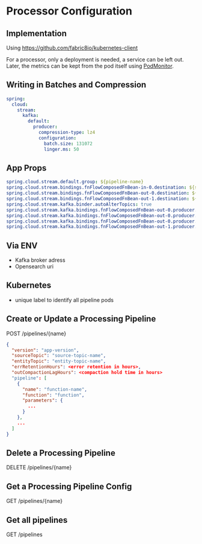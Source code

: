 # Processor Configuration
## Implementation
Using https://github.com/fabric8io/kubernetes-client

For a processor, only a deployment is needed, a service can be left out. Later, the metrics can be kept from the pod itself using [PodMonitor](https://prometheus-operator.dev/docs/developer/getting-started/#using-podmonitors).

## Writing in Batches and Compression
```yaml
spring:
  cloud:
    stream:
      kafka:
        default:
          producer:
            compression-type: lz4
            configuration:
              batch.size: 131072
              linger.ms: 50
```
## App Props
```yaml
spring.cloud.stream.default.group: ${pipeline-name}
spring.cloud.stream.bindings.fnFlowComposedFnBean-in-0.destination: ${source-topic}
spring.cloud.stream.bindings.fnFlowComposedFnBean-out-0.destination: ${out-topic}
spring.cloud.stream.bindings.fnFlowComposedFnBean-out-1.destination: ${error-topic}
spring.cloud.stream.kafka.binder.autoAlterTopics: true
spring.cloud.stream.kafka.bindings.fnFlowComposedFnBean-out-0.producer.topic.properties.retention.ms: -1
spring.cloud.stream.kafka.bindings.fnFlowComposedFnBean-out-0.producer.topic.properties.cleanup.policy: compact
spring.cloud.stream.kafka.bindings.fnFlowComposedFnBean-out-0.producer.topic.properties.min.compaction.lag.ms: ${compaction-lag}
spring.cloud.stream.kafka.bindings.fnFlowComposedFnBean-out-1.producer.topic.properties.retention.ms: ${retention}
```

## Via ENV
- Kafka broker adress
- Opensearch uri

## Kubernetes
- unique label to identify all pipeline pods

## Create or Update a Processing Pipeline
POST /pipelines/{name}
```json
{
  "version": "app-version",
  "sourceTopic": "source-topic-name",
  "entityTopic": "entity-topic-name",
  "errRetentionHours": <error retention in hours>,
  "outCompactionLagHours": <compaction hold time in hours> 
  "pipeline": [
    {
      "name": "function-name",
      "function": "function",
      "parameters": {
        ...
      }
    },
    ...
  ]
}
```

## Delete a Processing Pipeline
DELETE /pipelines/{name}

## Get a Processing Pipeline Config
GET /pipelines/{name}

## Get all pipelines

GET /pipelines